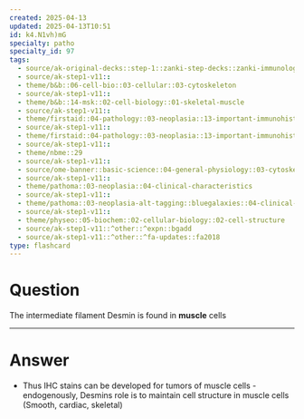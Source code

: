 ```yaml
---
created: 2025-04-13
updated: 2025-04-13T10:51
id: k4.N1vh)mG
specialty: patho
specialty_id: 97
tags:
  - source/ak-original-decks::step-1::zanki-step-decks::zanki-immunology-+-general-pathology::pathoma-chapter-3-(neoplasia)
  - source/ak-step1-v11::
  - theme/b&b::06-cell-bio::03-cellular::03-cytoskeleton
  - source/ak-step1-v11::
  - theme/b&b::14-msk::02-cell-biology::01-skeletal-muscle
  - source/ak-step1-v11::
  - theme/firstaid::04-pathology::03-neoplasia::13-important-immunohistochemical-stains
  - source/ak-step1-v11::
  - theme/firstaid::04-pathology::03-neoplasia::13-important-immunohistochemical-stains::desmin
  - source/ak-step1-v11::
  - theme/nbme::29
  - source/ak-step1-v11::
  - source/ome-banner::basic-science::04-general-physiology::03-cytoskeleton
  - source/ak-step1-v11::
  - theme/pathoma::03-neoplasia::04-clinical-characteristics
  - source/ak-step1-v11::
  - theme/pathoma::03-neoplasia-alt-tagging::bluegalaxies::04-clinical-characteristics::immunohistochemistry
  - source/ak-step1-v11::
  - theme/physeo::05-biochem::02-cellular-biology::02-cell-structure
  - source/ak-step1-v11::^other::^expn::bgadd
  - source/ak-step1-v11::^other::^fa-updates::fa2018
type: flashcard
---
```


# Question
The intermediate filament Desmin is found in **muscle** cells

---

# Answer
- Thus IHC stains can be developed for tumors of muscle cells   - endogenously, Desmins role is to maintain cell structure in muscle cells (Smooth, cardiac, skeletal)